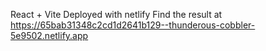 React + Vite
Deployed with netlify
Find the result at https://65bab31348c2cd1d2641b129--thunderous-cobbler-5e9502.netlify.app